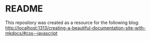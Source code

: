 # README

This repository was created as a resource for the following blog: [http://localhost:1313/creating-a-beautiful-documentation-site-with-mkdocs/#css--javascript](http://localhost:1313/creating-a-beautiful-documentation-site-with-mkdocs/#css--javascript)